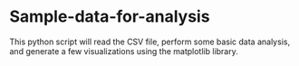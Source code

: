 # Sample-data-for-analysis
This python script will read the CSV file, perform some basic data analysis, and generate a few visualizations using the matplotlib library.
